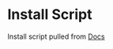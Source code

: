# Install Script

Install script pulled from [Docs](https://greenbone.github.io/docs/latest/22.4/source-build/index.html)

